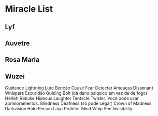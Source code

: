 # Miracle List

## Lyf

## Auvetre

## Rosa Maria

## Wuzei
Guidance
Lightning Lure
Benção
Cause Fear
Detectar Ameaças
Dissonant Whispers
Escuridão
Guiding Bolt (dá dano psiquico em vez de de fogo)
Hellish Rebuke
Hideous Laughter
Tentacle Twister. Você pode usar aprimoramentos.
Blindness Deafness (só pode cegar)
Crown of Madness
Darkvision
Hold Person
Laço Protetor
Mind Whip
See Invisibility